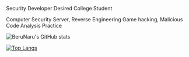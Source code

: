 Security Developer Desired College Student

Computer Security Server, Reverse Engineering 
Game hacking, Malicious Code Analysis Practice


![BeruNaru's GitHub stats](https://github-readme-stats.vercel.app/api?username=BeruNaru&show_icons=true&theme=blackwhite)

[![Top Langs](https://github-readme-stats.vercel.app/api/top-langs/?username=BeruNaru&layout=compact)](https://github.com/BeruNaru/github-readme-stats)
